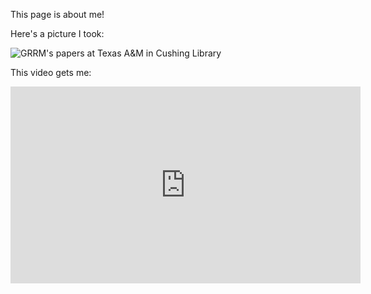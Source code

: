 This page is about me!

Here's a picture I took:

![GRRM's papers at Texas A&M in Cushing Library](IMG_4192.png)

This video gets me:

<iframe width="560" height="315" src="https://www.youtube.com/embed/D__6hwqjZAs" frameborder="0" allow="accelerometer; autoplay; encrypted-media; gyroscope; picture-in-picture" allowfullscreen></iframe>
